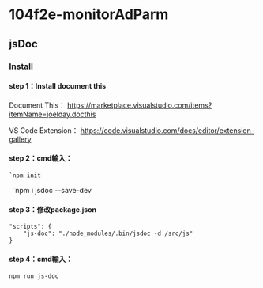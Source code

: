 # 104f2e-monitorAdParm

## jsDoc

### Install

#### step 1：Install document this
Document This：
https://marketplace.visualstudio.com/items?itemName=joelday.docthis

VS Code Extension：
https://code.visualstudio.com/docs/editor/extension-gallery

#### step 2：cmd輸入：
    `npm init
    `npm i jsdoc --save-dev

#### step 3：修改package.json
 	"scripts": {
   	 	"js-doc": "./node_modules/.bin/jsdoc -d /src/js"
 	}

#### step 4：cmd輸入：
	npm run js-doc
